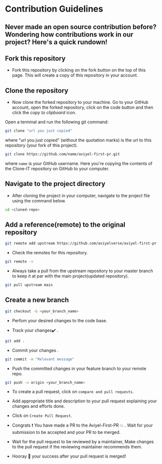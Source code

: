 # Contribution Guidelines

## Never made an open source contribution before? Wondering how contributions work in our project? Here's a quick rundown!

## Fork this repository

* Fork this repository by clicking on the fork button on the top of this page.
This will create a copy of this repository in your account.

## Clone the repository

* Now clone the forked repository to your machine. Go to your GitHub account, open the forked repository, click on the code button and then click the _copy to clipboard_ icon.

Open a terminal and run the following git command:

```bash
git clone "url you just copied"
```

where "url you just copied" (without the quotation marks) is the url to this repository (your fork of this project). 

```bash
git clone https://github.com/name/aviyel-first-pr.git
```

where `name` is your GitHub username. Here you're copying the contents of the Clone-IT repository on GitHub to your computer.

## Navigate to the project directory

* After cloning the project in your computer, navigate to the project file using the command below.

```bash
cd <cloned-repo>
```

## Add a reference(remote) to the original repository

```bash
git remote add upstream https://github.com/aviyelverse/aviyel-first-pr 
```

* Check the remotes for this repository.

```bash
git remote -v
```

* Always take a pull from the upstream repository to your master branch to keep it at par with the main project(updated repository).

```bash
git pull upstream main
```

## Create a new branch

```bash
git checkout -b <your_branch_name>
```

* Perfom your desired changes to the code base.

* Track your changes:heavy_check_mark: .

```bash
git add . 
```

* Commit your changes .

```bash
git commit -m "Relevant message"
```

* Push the committed changes in your feature branch to your remote repo.

```bash
git push -u origin <your_branch_name>
```

* To create a pull request, click on `compare and pull requests`.

* Add appropriate title and description to your pull request explaining your changes and efforts done.

* Click on `Create Pull Request`.

* Congrats :exclamation: You have made a PR to the Aviyel-First-PR :boom: . Wait for your submission to be accepted and your PR to be merged.

* Wait for the pull request to be reviewed by a maintainer, Make changes to the pull request if the reviewing maintainer recommends them.

* Hooray 🥳  your success after your pull request is merged!
